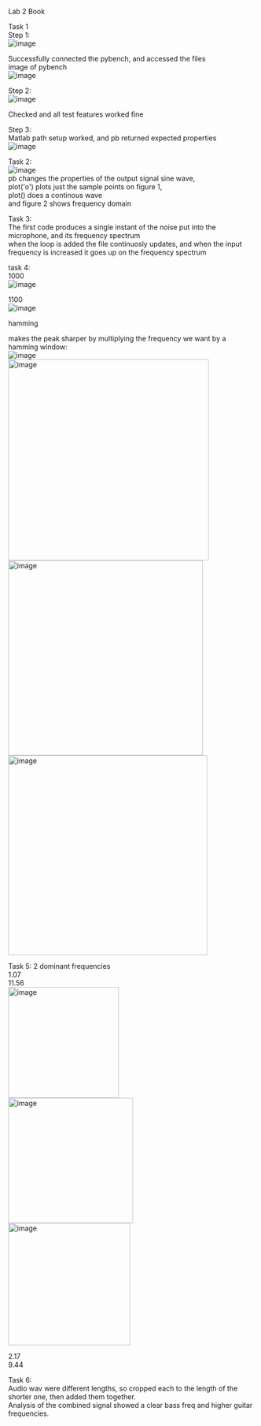 Lab 2 Book  

Task 1  
Step 1:  
![image](https://github.com/user-attachments/assets/6245d45c-bff1-4b9d-9a72-4e6cae8bb02a)  

Successfully connected the pybench, and accessed the files  
image of pybench  
![image](https://github.com/user-attachments/assets/89451742-eab6-41b4-8723-1c91d3413bfb)    

Step 2:  
![image](https://github.com/user-attachments/assets/3c324330-e828-4801-b047-b3fb10ca00d2)  

Checked and all test features worked fine  

Step 3:  
Matlab path setup worked, and pb returned expected properties  
![image](https://github.com/user-attachments/assets/25fb9d9f-45ae-4c41-9223-2ba9521f9091)  

Task 2:  
![image](https://github.com/user-attachments/assets/955c021d-d563-45f8-8e96-ddcd4d925d60)   
pb changes the properties of the output signal sine wave,  
plot('o') plots just the sample points on figure 1,  
plot() does a continous wave  
and figure 2 shows frequency domain  

Task 3:  
The first code produces a single instant of the noise put into the microphone, and its frequency spectrum  
when the loop is added the file continuosly updates, and when the input frequency is increased it goes up on the frequency spectrum  

task 4:  
1000  
![image](https://github.com/user-attachments/assets/885c4189-9aa5-4716-96cf-bb1abbaeb021)  

1100  
![image](https://github.com/user-attachments/assets/c726d15f-3341-459a-981c-182e6eaccd96)  

hamming  

makes the peak sharper by multiplying the frequency we want by a hamming window:  
![image](https://github.com/user-attachments/assets/b91900f9-ccf7-4ffe-a297-5c7dd257f65e)  
<img width="408" alt="image" src="https://github.com/user-attachments/assets/d8f1bc19-483f-418b-9f59-d359e51715e6" />  
<img width="396" alt="image" src="https://github.com/user-attachments/assets/c5eef5bc-28de-4d08-906b-28fa774ce122" />  
<img width="405" alt="image" src="https://github.com/user-attachments/assets/e0036a6b-e298-4075-8335-eff362f05149" />  



Task 5: 2 dominant frequencies  
1.07  
11.56  
<img width="225" alt="image" src="https://github.com/user-attachments/assets/024fbbb2-6529-445f-ae42-8cfe2ccfa58b" />  
<img width="254" alt="image" src="https://github.com/user-attachments/assets/243eaea8-68d4-4732-9966-bc8ced0fc366" />  
<img width="248" alt="image" src="https://github.com/user-attachments/assets/be4aec72-9b7e-43a6-9b1e-7bcaf3c1f621" />  



2.17  
9.44  


Task 6:  
Audio wav were different lengths, so cropped each to the length of the shorter one, then added them together.  
Analysis of the combined signal showed a clear bass freq and higher guitar frequencies.  

